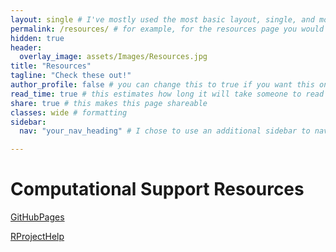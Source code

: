 ```yaml
---
layout: single # I've mostly used the most basic layout, single, and modified it from there but feel free to pick a different one and play around!
permalink: /resources/ # for example, for the resources page you would put resources
hidden: true
header:
  overlay_image: assets/Images/Resources.jpg
title: "Resources"
tagline: "Check these out!"   
author_profile: false # you can change this to true if you want this on the side again!
read_time: true # this estimates how long it will take someone to read this page
share: true # this makes this page shareable
classes: wide # formatting
sidebar:
  nav: "your_nav_heading" # I chose to use an additional sidebar to navigate different parts of this page instead of the author profile. If you use this you will have to add a new section to your navigation.yml file, or you can comment this section out.

---
```

# Computational Support Resources
[GitHubPages](https://pages.github.com/)

[RProjectHelp](https://www.r-project.org/help.html)
